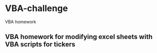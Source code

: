 # VBA-challenge
VBA homework
## VBA homework for modifying excel sheets with VBA scripts for tickers
